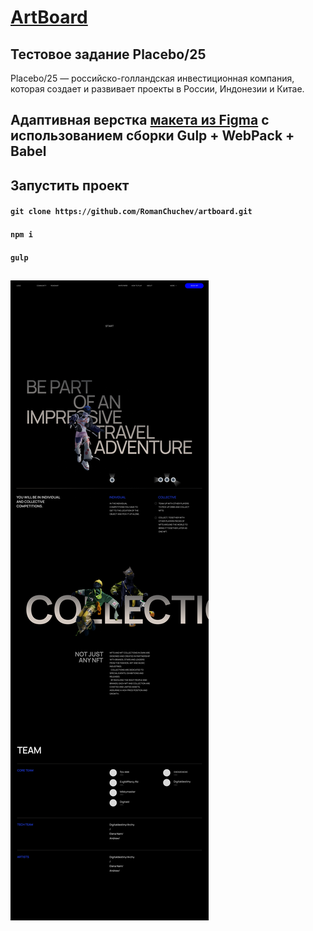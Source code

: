 # [ArtBoard](https://romanchuchev.github.io/artbourd/)

## Тестовое задание Placebo/25

Placebo/25 — российско-голландская инвестиционная компания, которая создает и развивает проекты в России, Индонезии и Китае.

## Адаптивная верстка [макета из Figma](https://www.figma.com/file/LKSOP9wNuWoqVe8FldRhCw/test?node-id=0%3A2&t=YLvy85ZPi9r5Fqh1-1) с использованием сборки Gulp + WebPack + Babel

## Запустить проект

#### `git clone https://github.com/RomanChuchev/artboard.git`

#### `npm i`

#### `gulp`

##

[![Live Demo](./src/images/screenshot.png)](https://romanchuchev.github.io/artboard/)
